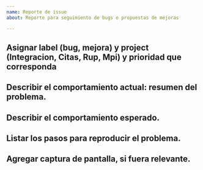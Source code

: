 ```yaml
---
name: Reporte de issue
about: Reporte para seguimiento de bugs o propuestas de mejoras

---
```


## Asignar label (bug, mejora) y project (Integracion, Citas, Rup, Mpi) y prioridad que corresponda 


## Describir el comportamiento actual: resumen del problema. 


## Describir el comportamiento esperado. 


## Listar los pasos para reproducir el problema. 


## Agregar captura de pantalla, si fuera relevante.
